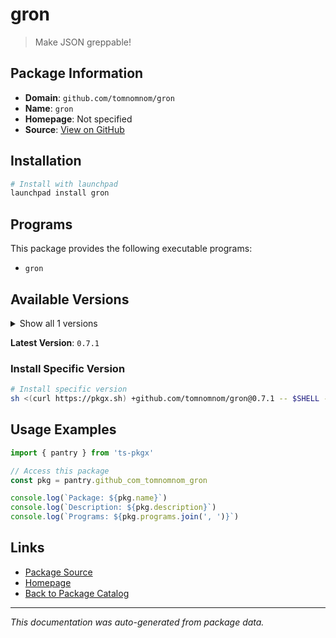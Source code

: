 # gron

> Make JSON greppable!

## Package Information

- **Domain**: `github.com/tomnomnom/gron`
- **Name**: `gron`
- **Homepage**: Not specified
- **Source**: [View on GitHub](https://github.com/pkgxdev/pantry/tree/main/projects/github.com/tomnomnom/gron/package.yml)

## Installation

```bash
# Install with launchpad
launchpad install gron
```

## Programs

This package provides the following executable programs:

- `gron`

## Available Versions

<details>
<summary>Show all 1 versions</summary>

- `0.7.1`

</details>

**Latest Version**: `0.7.1`

### Install Specific Version

```bash
# Install specific version
sh <(curl https://pkgx.sh) +github.com/tomnomnom/gron@0.7.1 -- $SHELL -i
```

## Usage Examples

```typescript
import { pantry } from 'ts-pkgx'

// Access this package
const pkg = pantry.github_com_tomnomnom_gron

console.log(`Package: ${pkg.name}`)
console.log(`Description: ${pkg.description}`)
console.log(`Programs: ${pkg.programs.join(', ')}`)
```

## Links

- [Package Source](https://github.com/pkgxdev/pantry/tree/main/projects/github.com/tomnomnom/gron/package.yml)
- [Homepage](#)
- [Back to Package Catalog](../package-catalog.md)

---

*This documentation was auto-generated from package data.*
